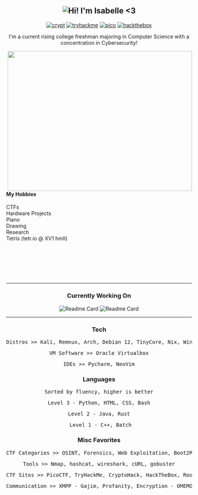 <h2 align="center"> 
  <img src="https://readme-typing-svg.demolab.com/?lines=Hi!+I'm+Isabelle c:;Aka+xv1+<3&center=true&color=FFFFFF&vCenter=true&duration=4000&background=191724" alt="Hi! I'm Isabelle <3">
</h2>

<div align="center">
  
  [![crypt](https://img.shields.io/badge/CryptoHack-pink)](https://cryptohack.org/user/xv1/)
  [![tryhackme](https://img.shields.io/badge/TryHackMe-pink)](https://tryhackme.com/p/xv1)
  [![pico](https://img.shields.io/badge/PicoCTF-pink)](https://play.picoctf.org/users/xv1)
  [![hackthebox](https://img.shields.io/badge/HackTheBox/xxv1-pink)](https://app.hackthebox.com/user/1471916) 
  
  
</div>

<p align="center">I'm a current rising college freshman majoring in Computer Science with a concentration in Cybersecurity! </p>

<!--merko w green buttons was prev theme-->
<img align="right" padding="none" src="https://github-readme-stats.vercel.app/api?username=pwnedbyisa&theme=rose_pine&show_icons=true&rank_icon=percentile" width="500" height="380"/>

<br><br><br><br>
#### My Hobbies
CTFs <br>
Hardware Projects <br>
Piano <br>
Drawing <br>
Research <br>
Tetris (tetr.io @ XV1 hmll) <br><br>

<br><br><br><br>

___

<h3 align="center"> Currently Working On </h2>
<!-- fun fact if you put a space between the div n links it magically works-->
<div align="center">
  
  ![Readme Card](https://github-readme-stats.vercel.app/api/pin/?username=pwnedbyisa&repo=writeups&theme=rose_pine)
  ![Readme Card](https://github-readme-stats.vercel.app/api/pin/?username=pwnedbyisa&repo=dcd&theme=rose_pine)

</div>

___

<div align="center">
  <h3>Tech</h3>
  <p><pre>Distros >> Kali, Remnux, Arch, Debian 12, TinyCore, Nix, Windows 11</pre></p>
  <p><pre>VM Software >> Oracle Virtualbox</pre></p>
  <p><pre>IDEs >> Pycharm, NeoVim</pre></p>
</div>

<!--![](https://github-readme-stats.vercel.app/api/top-langs/?username=pwnedbyisa&layout=compact&theme=merko&hide_title=true)-->

<div align="center">
  <h3>Languages</h3>
  <p><pre>Sorted by fluency, higher is better</pre></p>
  <p><pre>Level 3 - Python, HTML, CSS, Bash</pre></p>
  <p><pre>Level 2 - Java, Rust</pre></p>
  <p><pre> Level 1 - C++, Batch</pre></p>
</div>

<!-- ![Top Langs](https://github-readme-stats.vercel.app/api/top-langs/?username=pwnedbyisa&theme=merko&layout=compact&hide_title=true) -->

<div align="center">
  <h3>Misc Favorites</h3>
  <p><pre>CTF Categories >> OSINT, Forensics, Web Exploitation, Boot2Root</pre></p>
  <p><pre>Tools >> Nmap, hashcat, wireshark, cURL, gobuster</pre></p>
  <p><pre>CTF Sites >> PicoCTF, TryHackMe, CryptoHack, HackTheBox, RootMe, HackThisSite</pre></p>
  <p><pre>Communication >> XMPP - Gajim, Profanity, Encryption - OMEMO</pre></p>
</div>
